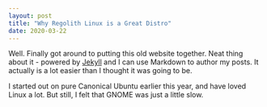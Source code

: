```yaml
---
layout: post
title: "Why Regolith Linux is a Great Distro"
date: 2020-03-22
---
```


Well. Finally got around to putting this old website together. Neat thing about it - powered by [Jekyll](http://jekyllrb.com) and I can use Markdown to author my posts. It actually is a lot easier than I thought it was going to be.

I started out on pure Canonical Ubuntu earlier this year, and have loved Linux a lot. But still, I felt that GNOME was just a little slow.

